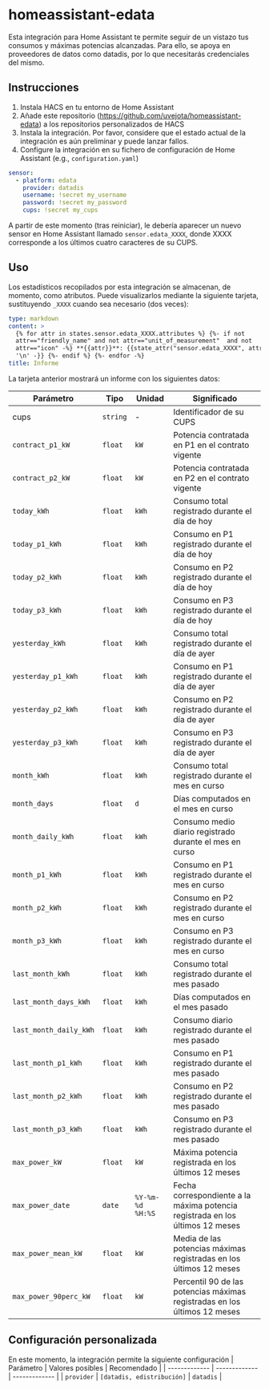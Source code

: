 # homeassistant-edata
Esta integración para Home Assistant te permite seguir de un vistazo tus consumos y máximas potencias alcanzadas. Para ello, se apoya en proveedores de datos como datadis, por lo que necesitarás credenciales del mismo. 

## Instrucciones

1. Instala HACS en tu entorno de Home Assistant
2. Añade este repositorio (https://github.com/uvejota/homeassistant-edata) a los repositorios personalizados de HACS
3. Instala la integración. Por favor, considere que el estado actual de la integración es aún preliminar y puede lanzar fallos.
4. Configure la integración en su fichero de configuración de Home Assistant (e.g., `configuration.yaml`)
``` yaml
sensor:
  - platform: edata
    provider: datadis
    username: !secret my_username 
    password: !secret my_password 
    cups: !secret my_cups
```

A partir de este momento (tras reiniciar), le debería aparecer un nuevo sensor en Home Assistant llamado `sensor.edata_XXXX`, donde XXXX corresponde a los últimos cuatro caracteres de su CUPS. 

## Uso

Los estadísticos recopilados por esta integración se almacenan, de momento, como atributos. Puede visualizarlos mediante la siguiente tarjeta, sustituyendo `_XXXX` cuando sea necesario (dos veces):
``` yaml
type: markdown
content: >
  {% for attr in states.sensor.edata_XXXX.attributes %} {%- if not
  attr=="friendly_name" and not attr=="unit_of_measurement"  and not
  attr=="icon" -%} **{{attr}}**: {{state_attr("sensor.edata_XXXX", attr)}} {{-
  '\n' -}} {%- endif %} {%- endfor -%}
title: Informe
```

La tarjeta anterior mostrará un informe con los siguientes datos:

| Parámetro | Tipo | Unidad | Significado |
| ------------- | ------------- | ------------- | ------------- |
| cups | `string` | - | Identificador de su CUPS |
| `contract_p1_kW` | `float` | `kW` | Potencia contratada en P1 en el contrato vigente |
| `contract_p2_kW` | `float` | `kW` | Potencia contratada en P2 en el contrato vigente |
| `today_kWh` | `float` | `kWh` | Consumo total registrado durante el día de hoy |
| `today_p1_kWh` | `float` | `kWh` | Consumo en P1 registrado durante el día de hoy |
| `today_p2_kWh` | `float` | `kWh` | Consumo en P2 registrado durante el día de hoy |
| `today_p3_kWh` | `float` | `kWh` | Consumo en P3 registrado durante el día de hoy |
| `yesterday_kWh` | `float` | `kWh` | Consumo total registrado durante el día de ayer |
| `yesterday_p1_kWh` | `float` | `kWh` | Consumo en P1 registrado durante el día de ayer |
| `yesterday_p2_kWh` | `float` | `kWh` | Consumo en P2 registrado durante el día de ayer |
| `yesterday_p3_kWh` | `float` | `kWh` | Consumo en P3 registrado durante el día de ayer |
| `month_kWh` | `float` | `kWh` | Consumo total registrado durante el mes en curso |
| `month_days` | `float` | `d` | Días computados en el mes en curso |
| `month_daily_kWh` | `float` | `kWh` | Consumo medio diario registrado durante el mes en curso |
| `month_p1_kWh` | `float` | `kWh` | Consumo en P1 registrado durante el mes en curso |
| `month_p2_kWh` | `float` | `kWh` | Consumo en P2 registrado durante el mes en curso |
| `month_p3_kWh` | `float` | `kWh` | Consumo en P3 registrado durante el mes en curso |
| `last_month_kWh` | `float` | `kWh` | Consumo total registrado durante el mes pasado |
| `last_month_days_kWh` | `float` | `kWh` | Días computados en el mes pasado |
| `last_month_daily_kWh` | `float` | `kWh` | Consumo diario registrado durante el mes pasado |
| `last_month_p1_kWh` | `float` | `kWh` | Consumo en P1 registrado durante el mes pasado |
| `last_month_p2_kWh` | `float` | `kWh` | Consumo en P2 registrado durante el mes pasado |
| `last_month_p3_kWh` | `float` | `kWh` | Consumo en P3 registrado durante el mes pasado |
| `max_power_kW` | `float` | `kW` | Máxima potencia registrada en los últimos 12 meses |
| `max_power_date` | `date` | `%Y-%m-%d %H:%S` | Fecha correspondiente a la máxima potencia registrada en los últimos 12 meses |
| `max_power_mean_kW` | `float` | `kW` | Media de las potencias máximas registradas en los últimos 12 meses |
| `max_power_90perc_kW` | `float` | `kW` | Percentil 90 de las potencias máximas registradas en los últimos 12 meses |

## Configuración personalizada
En este momento, la integración permite la siguiente configuración
| Parámetro | Valores posibles | Recomendado |
| ------------- | ------------- | ------------- |
| `provider`  | `[datadis, edistribución]` | `datadis` |
